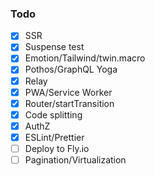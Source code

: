 ### Todo

- [x] SSR
- [x] Suspense test
- [x] Emotion/Tailwind/twin.macro
- [x] Pothos/GraphQL Yoga
- [x] Relay
- [x] PWA/Service Worker
- [x] Router/startTransition
- [x] Code splitting
- [x] AuthZ
- [x] ESLint/Prettier
- [ ] Deploy to Fly.io
- [ ] Pagination/Virtualization
